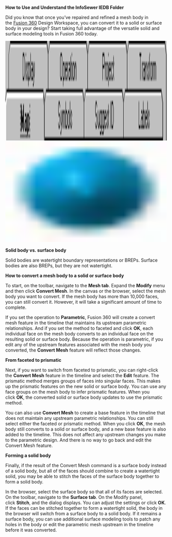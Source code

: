 **How to Use and Understand the InfoSewer IEDB Folder**

Did you know that once you’ve repaired and refined a mesh body in the [<u>Fusion 360</u>](https://www.autodesk.com/products/fusion-360/free-trial?mktvar002=4333583001|ORG|&utm_medium=social&utm_source=other&utm_campaign=4333583dmblogf360&utm_id=4333583001) Design Workspace, you can convert it to a solid or surface body in your design? Start taking full advantage of the versatile solid and surface modeling tools in Fusion 360 today.

<img src="./media/image1.png" style="width:6.5in;height:3.23056in" alt="Table Description automatically generated with medium confidence" /><img src="./media/image2.jpeg" style="width:6.25in;height:3.26389in" alt="mesh-solid-surface-body-fusion-360" />

**Solid body vs. surface body**

Solid bodies are watertight boundary representations or BREPs. Surface bodies are also BREPs, but they are not watertight.

**How to convert a mesh body to a solid or surface body**

To start, on the toolbar, navigate to the **Mesh tab**. Expand the **Modify** menu and then click **Convert Mesh**. In the canvas or the browser, select the mesh body you want to convert. If the mesh body has more than 10,000 faces, you can still convert it. However, it will take a significant amount of time to complete.

If you set the operation to **Parametric**, Fusion 360 will create a convert mesh feature in the timeline that maintains its upstream parametric relationships. And if you set the method to faceted and click **OK**, each individual face on the mesh body converts to an individual face on the resulting solid or surface body. Because the operation is parametric, if you edit any of the upstream features associated with the mesh body you converted, the **Convert Mesh** feature will reflect those changes.

**From faceted to prismatic**

Next, if you want to switch from faceted to prismatic, you can right-click the **Convert Mesh** feature in the timeline and select the **Edit** feature. The prismatic method merges groups of faces into singular faces. This makes up the prismatic features on the new solid or surface body. You can use any face groups on the mesh body to infer prismatic features. When you click **OK**, the converted solid or surface body updates to use the prismatic method.

You can also use **Convert Mesh** to create a base feature in the timeline that does not maintain any upstream parametric relationships. You can still select either the faceted or prismatic method. When you click **OK**, the mesh body still converts to a solid or surface body, and a new base feature is also added to the timeline. This does not affect any upstream changes you make to the parametric design. And there is no way to go back and edit the Convert Mesh feature.

**Forming a solid body**

Finally, if the result of the Convert Mesh command is a surface body instead of a solid body, but all of the faces should combine to create a watertight solid, you may be able to stitch the faces of the surface body together to form a solid body.

In the browser, select the surface body so that all of its faces are selected. On the toolbar, navigate to the **Surface tab**. On the Modify panel, click **Stitch**, and the dialog displays. You can adjust the settings or click **OK**. If the faces can be stitched together to form a watertight solid, the body in the browser will switch from a surface body to a solid body. If it remains a surface body, you can use additional surface modeling tools to patch any holes in the body or edit the parametric mesh upstream in the timeline before it was converted.
